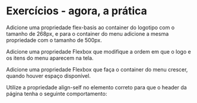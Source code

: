 # Exercícios - agora, a prática

Adicione uma propriedade flex-basis ao container do logotipo com o tamanho de 268px, e para o container do menu adicione a mesma propriedade com o tamanho de 500px. 

Adicione uma propriedade Flexbox que modifique a ordem em que o logo e os itens do menu aparecem na tela. 

Adicione uma propriedade Flexbox que faça o container do menu crescer, quando houver espaço disponível. 

Utilize a propriedade align-self no elemento correto para que o header da página tenha o seguinte comportamento:
